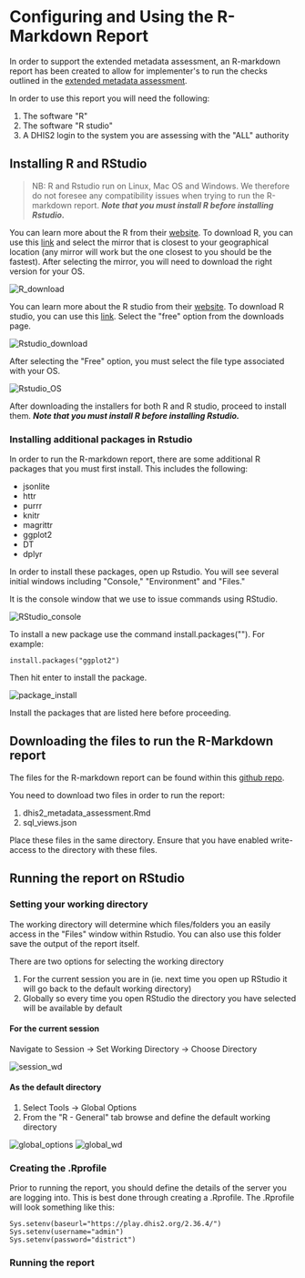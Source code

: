 # Configuring and Using the R-Markdown Report

In order to support the extended metadata assessment, an R-markdown report has been created to allow for implementer's to run the checks outlined in the [extended metadata assessment](assessment-reference.md). 

In order to use this report you will need the following:

1. The software "R"
2. The software "R studio"
3. A DHIS2 login to the system you are assessing with the "ALL" authority

## Installing R and RStudio

>NB: R and Rstudio run on Linux, Mac OS and Windows. We therefore do not foresee any compatibility issues when trying to run the R-markdown report. ***Note that you must install R before installing Rstudio.***

You can learn more about the R from their [website](https://www.r-project.org/). To download R, you can use this [link](https://cran.r-project.org/mirrors.html) and select the mirror that is closest to your geographical location (any mirror will work but the one closest to you should be the fastest). After selecting the mirror, you will need to download the right version for your OS. 

![R_download](resources/images/R_download.png)

You can learn more about the R studio from their [website](https://www.rstudio.com/). To download R studio, you can use this [link](https://www.rstudio.com/products/rstudio/download/). Select the "free" option from the downloads page.

![Rstudio_download](resources/images/Rstudio_download.png)

After selecting the "Free" option, you must select the file type associated with your OS.

![Rstudio_OS](resources/images/Rstudio_OS_selection.png)

After downloading the installers for both R and R studio, proceed to install them. ***Note that you must install R before installing Rstudio.***

### Installing additional packages in Rstudio

In order to run the R-markdown report, there are some additional R packages that you must first install. This includes the following:

- jsonlite
- httr
- purrr
- knitr
- magrittr
- ggplot2
- DT
- dplyr

In order to install these packages, open up Rstudio. You will see several initial windows including "Console," "Environment" and "Files."

It is the console window that we use to issue commands using RStudio.

![RStudio_console](resources/images/Rstudio_interface.png)

To install a new package use the command install.packages(""). For example:

```
install.packages("ggplot2")
```
Then hit enter to install the package.

![package_install](resources/images/Rstudio_package_install.png)

Install the packages that are listed here before proceeding.

## Downloading the files to run the R-Markdown report

The files for the R-markdown report can be found within this [github repo](https://github.com/dhis2/metadata-assessment). 

You need to download two files in order to run the report:

1. dhis2_metadata_assessment.Rmd
2. sql_views.json

Place these files in the same directory. Ensure that you have enabled write-access to the directory with these files.

## Running the report on RStudio

### Setting your working directory

The working directory will determine which files/folders you an easily access in the "Files" window within Rstudio. You can also use this folder save the output of the report itself.

There are two options for selecting the working directory

1. For the current session you are in (ie. next time you open up RStudio it will go back to the default working directory)
2. Globally so every time you open RStudio the directory you have selected will be available by default

#### For the current session

Navigate to Session -> Set Working Directory -> Choose Directory

![session_wd](resources/images/Rstudio_session_wd.png)

#### As the default directory

1. Select Tools -> Global Options
2. From the "R - General" tab browse and define the default working directory

![global_options](resources/images/Rstudio_global_options.png) 
![global_wd](resources/images/Rstudio_global_wd.png)

### Creating the .Rprofile

Prior to running the report, you should define the details of the server you are logging into. This is best done through creating a .Rprofile. The .Rprofile will look something like this:

```
Sys.setenv(baseurl="https://play.dhis2.org/2.36.4/")
Sys.setenv(username="admin")
Sys.setenv(password="district")
```

### Running the report

